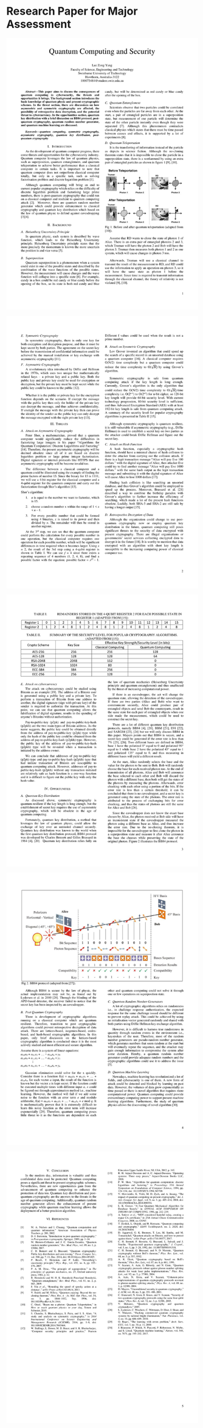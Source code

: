 # Research Paper for Major Assessment

<img src="images/quantum-computing-and-security-1.jpg" max-width="200%" />

![](images/quantum-computing-and-security-2.jpg)

![](images/quantum-computing-and-security-3.jpg)

![](images/quantum-computing-and-security-4.jpg)

![](images/quantum-computing-and-security-5.jpg)
